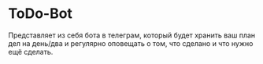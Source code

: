 # ToDo-Bot

Представляет из себя бота в телеграм, который будет хранить ваш план дел на день/два и регулярно оповещать о том,
что сделано и что нужно ещё сделать.
